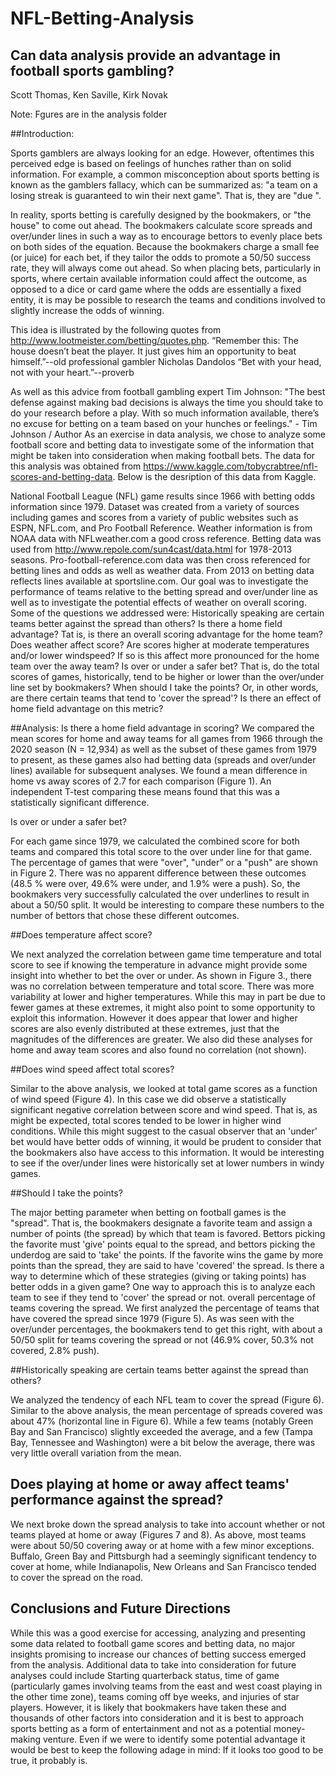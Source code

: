 # NFL-Betting-Analysis

## Can data analysis provide an advantage in football sports gambling?
Scott Thomas, Ken Saville, Kirk Novak

Note:  Fgures are in the analysis folder

##Introduction:

Sports gamblers are always looking for an edge.  However, oftentimes this perceived edge is based on feelings of hunches rather than on solid information.  For example, a common misconception about sports betting is known as the gamblers fallacy, which can be summarized as:  "a team on a losing streak is guaranteed to win their next game".  That is, they are "due ".   

In reality, sports betting is carefully designed by the bookmakers, or "the house" to come out ahead.  The bookmakers calculate score spreads and over/under lines in such a way as to encourage bettors to evenly place bets on both sides of the equation.  Because the bookmakers charge a small fee (or juice) for each bet, if they tailor the odds to promote a 50/50 success rate, they will always come out ahead.
So when placing bets, particularly in sports, where certain available information could affect the outcome, as opposed to a dice or card game where the odds are essentially a fixed entity,  it is may be possible to research the teams and conditions involved to slightly increase the odds of winning.

This idea is illustrated by the following quotes from http://www.lootmeister.com/betting/quotes.php.
“Remember this: The house doesn’t beat the player. It just gives him an opportunity to beat himself.”--old professional gambler Nicholas Dandolos
“Bet with your head, not with your heart.”--proverb

As well as this advice from football gambling expert Tim Johnson:
"The best defense against making bad decisions is always the time you should take to do your research before a play. With so much information available, there’s no excuse for betting on a team based on your hunches or feelings." - Tim Johnson / Author
As an exercise in data analysis, we chose to analyze some football score and betting data to investigate some of the information that might be taken into consideration when making football bets.  The data for this analysis was obtained from https://www.kaggle.com/tobycrabtree/nfl-scores-and-betting-data. Below is the desription of this data from Kaggle.

National Football League (NFL) game results since 1966 with betting odds information since 1979. Dataset was created from a variety of sources including games and scores from a variety of public websites such as ESPN, NFL.com, and Pro Football Reference. Weather information is from NOAA data with NFLweather.com a good cross reference. Betting data was used from http://www.repole.com/sun4cast/data.html for 1978-2013 seasons. Pro-football-reference.com data was then cross referenced for betting lines and odds as well as weather data. From 2013 on betting data reflects lines available at sportsline.com.
Our goal was to investigate the performance of teams relative to the betting spread and over/under line as well as to investigate the potential effects of weather on overall scoring.  Some of the questions we addressed were: Historically speaking are certain teams better against the spread than others?
Is there a home field advantage?  Tat is, is there an overall scoring advantage for the home team?
Does weather affect score?  Are scores higher at moderate temperatures and/or lower windspeed?   If so is this affect more pronounced for the home team over the away team?  Is over or under a safer bet?  That is, do the total scores of games, historically, tend to be higher or lower than the over/under line set by bookmakers?
When should I take the points?  Or, in other words, are there certain teams that tend to 'cover the spread'?  Is there an effect of home field advantage on this metric?

##Analysis:
Is there a home field advantage in scoring?
We compared the mean scores for home and away teams for all games from 1966 through the 2020 season (N = 12,934) as well as the subset of these games from 1979 to present, as these games also had betting data (spreads and over/under lines) available for subsequent analyses.  We found a mean difference in home vs away scores of 2.7 for each comparison (Figure 1).  An independent T-test comparing these means found that this was a statistically significant difference.
 
Is over or under a safer bet?

For each game since 1979, we calculated the combined score for both teams and compared this total score to the over under line for that game.  The percentage of games that were "over", "under" or a "push" are shown in Figure 2.  There was no apparent difference between these outcomes (48.5 % were over, 49.6% were under, and 1.9% were a push).   So, the bookmakers very successfully calculated the over underlines to result in about a 50/50 split.  It would be interesting to compare these numbers to the number of bettors that chose these different outcomes.
 
##Does temperature affect score?

We next analyzed the correlation between game time temperature and total score to see if knowing the temperature in advance might provide some insight into whether to bet the over or under. As shown in Figure 3., there was no correlation between temperature and total score.  There was more variability at lower and higher temperatures. While this may in part be due to fewer games at these extremes, it might also point to some opportunity to exploit this information.  However it does appear that lower and higher scores are also evenly distributed at these extremes, just that the magnitudes of the differences are greater.  We also did these analyses for home and away team scores and also found no correlation (not shown).
 
##Does wind speed affect total scores?

Similar to the above analysis, we looked at total game scores as a function of wind speed (Figure 4).  In this case we did observe a statistically significant negative correlation between score and wind speed.  That is, as might be expected, total scores tended to be lower in higher wind conditions.  While this might suggest to the casual observer that an 'under' bet would have better odds of winning, it would be prudent to consider that the bookmakers also have access to this information.  It would be interesting to see if the over/under lines were historically set at lower numbers in windy games.  

##Should I take the points?

The major betting parameter when betting on football games is the "spread".  That is, the bookmakers designate a favorite team and assign a number of points (the spread) by which that team is favored.  Bettors picking the favorite must 'give' points equal to the spread, and bettors picking the underdog are said to 'take' the points.  If the favorite wins the game by more points than the spread, they are said to have 'covered' the spread.  Is there a way to determine which of these strategies (giving or taking points) has better odds in a given game?  One way to approach this is to analyze each team to see if they tend to 'cover' the spread or not.
overall percentage of teams covering the spread.
We first analyzed the percentage of teams that have covered the spread since 1979 (Figure 5).  As was seen with the over/under percentages, the bookmakers tend to get this right, with about a 50/50 split for teams covering the spread or not (46.9% cover, 50.3% not covered, 2.8% push).

##Historically speaking are certain teams better against the spread than others?

We analyzed the tendency of each NFL team to cover the spread (Figure 6).  Similar to the above analysis, the mean percentage of spreads covered was about 47% (horizontal line in Figure 6).  While a few teams (notably Green Bay and San Francisco) slightly exceeded the average, and a few (Tampa Bay, Tennessee and Washington) were a bit below the average, there was very little overall variation from the mean.

## Does playing at home or away affect teams' performance against the spread?
We next broke down the spread analysis to take into account whether or not teams played at home or away (Figures 7 and 8).  As above, most teams were about 50/50 covering away or at home with a few minor exceptions.  Buffalo, Green Bay and Pittsburgh had a seemingly significant tendency to cover at home, while Indianapolis, New Orleans and San Francisco tended to cover the spread on the road.

## Conclusions and Future Directions

While this was a good exercise for accessing, analyzing and presenting some data related to football game scores and betting data, no major insights promising to increase our chances of betting success emerged from the analysis.  Additional data to take into consideration for future analyses could include Starting quarterback status, time of game (particularly games involving teams from the east and west coast playing in the other time zone), teams coming off bye weeks, and injuries of star players.  However, it is likely that bookmakers have taken these and thousands of other factors into consideration and it is best to approach sports betting as a form of entertainment and not as a potential money-making venture.  Even if we were to identify some potential advantage it would be best to keep the following adage in mind:  If it looks too good to be true, it probably is. 


